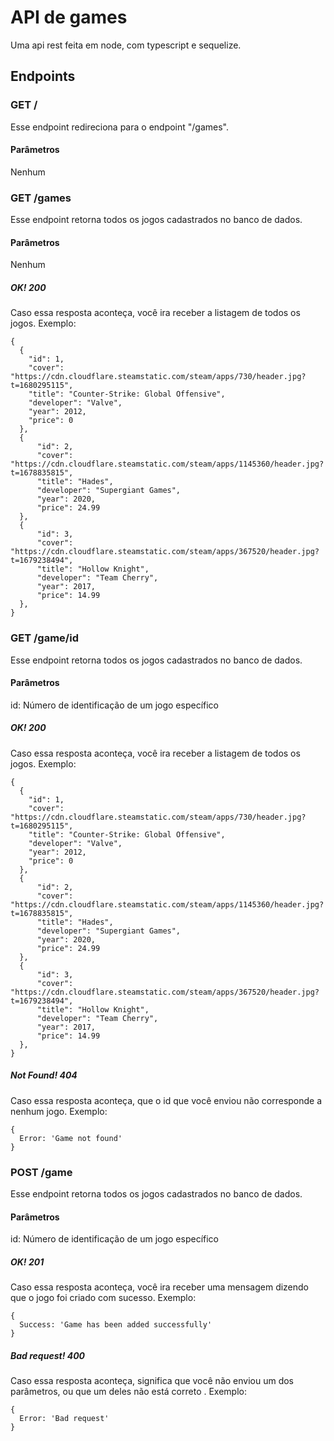 # API de games

Uma api rest feita em node, com typescript e sequelize.

## Endpoints

### GET /

Esse endpoint redireciona para o endpoint "/games".

#### Parâmetros

Nenhum

### GET /games

Esse endpoint retorna todos os jogos cadastrados no banco de dados.

#### Parâmetros

Nenhum

##### OK! 200

Caso essa resposta aconteça, você ira receber a listagem de todos os jogos. Exemplo:

```
{
  {
    "id": 1,
    "cover": "https://cdn.cloudflare.steamstatic.com/steam/apps/730/header.jpg?t=1680295115",
    "title": "Counter-Strike: Global Offensive",
    "developer": "Valve",
    "year": 2012,
    "price": 0
  },
  {
      "id": 2,
      "cover": "https://cdn.cloudflare.steamstatic.com/steam/apps/1145360/header.jpg?t=1678835815",
      "title": "Hades",
      "developer": "Supergiant Games",
      "year": 2020,
      "price": 24.99
  },
  {
      "id": 3,
      "cover": "https://cdn.cloudflare.steamstatic.com/steam/apps/367520/header.jpg?t=1679238494",
      "title": "Hollow Knight",
      "developer": "Team Cherry",
      "year": 2017,
      "price": 14.99
  },
}
```

### GET /game/id

Esse endpoint retorna todos os jogos cadastrados no banco de dados.

#### Parâmetros

id: Número de identificação de um jogo específico

##### OK! 200

Caso essa resposta aconteça, você ira receber a listagem de todos os jogos.
Exemplo:

```
{
  {
    "id": 1,
    "cover": "https://cdn.cloudflare.steamstatic.com/steam/apps/730/header.jpg?t=1680295115",
    "title": "Counter-Strike: Global Offensive",
    "developer": "Valve",
    "year": 2012,
    "price": 0
  },
  {
      "id": 2,
      "cover": "https://cdn.cloudflare.steamstatic.com/steam/apps/1145360/header.jpg?t=1678835815",
      "title": "Hades",
      "developer": "Supergiant Games",
      "year": 2020,
      "price": 24.99
  },
  {
      "id": 3,
      "cover": "https://cdn.cloudflare.steamstatic.com/steam/apps/367520/header.jpg?t=1679238494",
      "title": "Hollow Knight",
      "developer": "Team Cherry",
      "year": 2017,
      "price": 14.99
  },
}
```

##### Not Found! 404

Caso essa resposta aconteça, que o id que você enviou não corresponde a nenhum jogo.
Exemplo:

```
{
  Error: 'Game not found'
}
```

### POST /game

Esse endpoint retorna todos os jogos cadastrados no banco de dados.

#### Parâmetros

id: Número de identificação de um jogo específico

##### OK! 201

Caso essa resposta aconteça, você ira receber uma mensagem dizendo que o jogo foi criado com sucesso.
Exemplo:

```
{
  Success: 'Game has been added successfully'
}
```

##### Bad request! 400

Caso essa resposta aconteça, significa que você não enviou um dos parâmetros, ou que um deles não está correto .
Exemplo:

```
{
  Error: 'Bad request'
}
```
